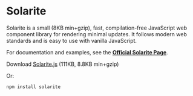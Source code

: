 # Solarite

Solarite is a small (8KB min+gzip), fast, compilation-free JavaScript web component library for rendering minimal updates.  It follows modern web standards and is easy to use with vanilla JavaScript.

For documentation and examples, see the **[Official Solarite Page](https://vorticode.github.io/solarite/)**.

Download [Solarite.js](https://vorticode.github.io/solarite/dist/Solarite.js) (111KB, 8.8KB min+gzip)

Or:

`npm install solarite`